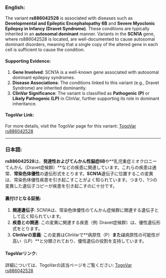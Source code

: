 ### English:
The variant **rs886042528** is associated with diseases such as **Developmental and Epileptic Encephalopathy 6B** and **Severe Myoclonic Epilepsy in Infancy (Dravet Syndrome)**. These conditions are typically inherited in an **autosomal dominant** manner. Variants in the **SCN1A** gene, where rs886042528 is located, are well-documented to cause autosomal dominant disorders, meaning that a single copy of the altered gene in each cell is sufficient to cause the condition.

#### Supporting Evidence:
1. **Gene Involved**: SCN1A is a well-known gene associated with autosomal dominant epilepsy syndromes.
2. **Disease Associations**: The conditions linked to this variant (e.g., Dravet Syndrome) are inherited dominantly.
3. **ClinVar Significance**: The variant is classified as **Pathogenic (P)** or **Likely Pathogenic (LP)** in ClinVar, further supporting its role in dominant inheritance.

#### TogoVar Link:
For more details, visit the TogoVar page for this variant: [TogoVar rs886042528](https://togovar.org/variant/rs886042528)

---

### 日本語:
**rs886042528**は、**発達性およびてんかん性脳症6B**や**乳児重症ミオクロニーてんかん（Dravet症候群）**などの疾患に関連しています。これらの疾患は通常、**常染色体優性**の遺伝形式をとります。**SCN1A**遺伝子に位置するこの変異は、常染色体優性疾患を引き起こすことがよく知られています。つまり、1つの変異した遺伝子コピーが疾患を引き起こすのに十分です。

#### 裏付けとなる証拠:
1. **関連遺伝子**: SCN1Aは、常染色体優性のてんかん症候群に関連する遺伝子として広く知られています。
2. **疾患との関連**: この変異に関連する疾患（例: Dravet症候群）は、優性遺伝形式をとります。
3. **ClinVarの意義**: この変異はClinVarで**病原性（P）**または**病原性の可能性が高い（LP）**と分類されており、優性遺伝の役割を支持しています。

#### TogoVarリンク:
詳細については、TogoVarの該当ページをご覧ください: [TogoVar rs886042528](https://togovar.org/variant/rs886042528)